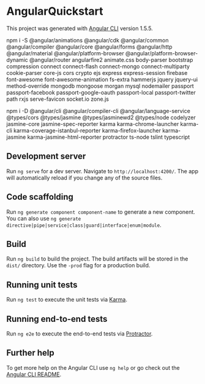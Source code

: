 # AngularQuickstart

This project was generated with [Angular CLI](https://github.com/angular/angular-cli) version 1.5.5.

npm i -S @angular/animations @angular/cdk @angular/common @angular/compiler @angular/core @angular/forms @angular/http @angular/material @angular/platform-browser @angular/platform-browser-dynamic @angular/router angularfire2 animate.css body-parser bootstrap compression connect connect-flash connect-mongo connect-multiparty cookie-parser core-js cors crypto ejs express express-session firebase font-awesome font-awesome-animation fs-extra hammerjs jquery jquery-ui method-override mongodb mongoose morgan mysql nodemailer passport passport-facebook passport-google-oauth passport-local passport-twitter path rxjs serve-favicon socket.io zone.js

npm i -D @angular/cli @angular/compiler-cli @angular/language-service @types/cors @types/jasmine @types/jasminewd2 @types/node codelyzer jasmine-core jasmine-spec-reporter karma karma-chrome-launcher karma-cli karma-coverage-istanbul-reporter karma-firefox-launcher karma-jasmine karma-jasmine-html-reporter protractor ts-node tslint typescript

## Development server

Run `ng serve` for a dev server. Navigate to `http://localhost:4200/`. The app will automatically reload if you change any of the source files.

## Code scaffolding

Run `ng generate component component-name` to generate a new component. You can also use `ng generate directive|pipe|service|class|guard|interface|enum|module`.

## Build

Run `ng build` to build the project. The build artifacts will be stored in the `dist/` directory. Use the `-prod` flag for a production build.

## Running unit tests

Run `ng test` to execute the unit tests via [Karma](https://karma-runner.github.io).

## Running end-to-end tests

Run `ng e2e` to execute the end-to-end tests via [Protractor](http://www.protractortest.org/).

## Further help

To get more help on the Angular CLI use `ng help` or go check out the [Angular CLI README](https://github.com/angular/angular-cli/blob/master/README.md).
